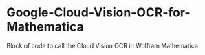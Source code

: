 # Google-Cloud-Vision-OCR-for-Mathematica
Block of code to call the Cloud Vision OCR in Wolfram Mathematica
